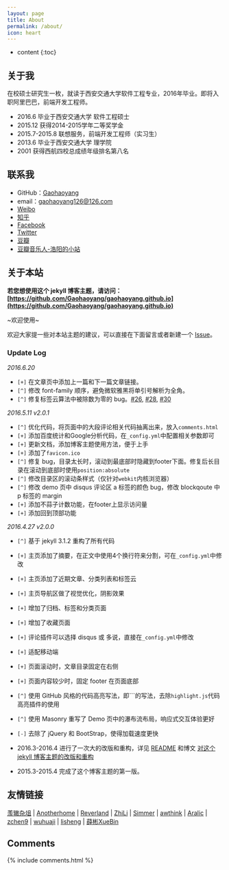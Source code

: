 ```yaml
---
layout: page
title: About
permalink: /about/
icon: heart
---
```


* content
{:toc}

## 关于我

在校硕士研究生一枚，就读于西安交通大学软件工程专业，2016年毕业。即将入职阿里巴巴，前端开发工程师。

* 2016.6 毕业于西安交通大学 软件工程硕士
* 2015.12 获得2014-2015学年二等奖学金
* 2015.7-2015.8 联想服务，前端开发工程师（实习生）
* 2013.6 毕业于西安交通大学 理学院
* 2001 获得西航四校总成绩年级排名第八名

## 联系我

* GitHub：[Gaohaoyang](https://github.com/Gaohaoyang)
* email：gaohaoyang126@126.com
* [Weibo](http://weibo.com/3115521wh)
* [知乎](https://www.zhihu.com/people/gaohaoyang)
* [Facebook](https://www.facebook.com/gaohaoyang.water)
* [Twitter](https://twitter.com/gaohaoyang126)
* [豆瓣](https://www.douban.com/people/42525035/)
* [豆瓣音乐人-浩阳的小站](https://site.douban.com/haoyangaiyinyue/)

## 关于本站

**若您想使用这个 jekyll 博客主题，请访问：[https://github.com/Gaohaoyang/gaohaoyang.github.io](https://github.com/Gaohaoyang/gaohaoyang.github.io)**

~欢迎使用~

欢迎大家提一些对本站主题的建议，可以直接在下面留言或者新建一个 [Issue](https://github.com/Gaohaoyang/gaohaoyang.github.io/issues)。

### Update Log

*2016.6.20*

* `[+]` 在文章页中添加上一篇和下一篇文章链接。
* `[^]` 修改 font-family 顺序，避免微软雅黑将单引号解析为全角。
* `[^]` 修复标签云算法中被除数为零的 bug。[#26](https://github.com/Gaohaoyang/gaohaoyang.github.io/issues/26), [#28](https://github.com/Gaohaoyang/gaohaoyang.github.io/issues/28), [#30](https://github.com/Gaohaoyang/gaohaoyang.github.io/issues/30)

*2016.5.11 v2.0.1*

* `[^]` 优化代码，将页面中的大段评论相关代码抽离出来，放入`comments.html`
* `[+]` 添加百度统计和Google分析代码，在`_config.yml`中配置相关参数即可
* `[+]` 更新文档，添加博客主题使用方法，便于上手
* `[+]` 添加了`favicon.ico`
* `[^]` 修复 bug，目录太长时，滚动到最底部时隐藏到footer下面。修复后长目录在滚动到底部时使用`position:absolute`
* `[^]` 修改目录区的滚动条样式（仅针对`webkit`内核浏览器）
* `[^]` 修改 demo 页中 disqus 评论区 a 标签的颜色 bug，修改 blockqoute 中 p 标签的 margin
* `[+]` 添加不蒜子计数功能，在footer上显示访问量
* `[+]` 添加回到顶部功能

*2016.4.27 v2.0.0*

* `[^]` 基于 jekyll 3.1.2 重构了所有代码
* `[+]` 主页添加了摘要，在正文中使用4个换行符来分割，可在`_config.yml`中修改
* `[+]` 主页添加了近期文章、分类列表和标签云
* `[+]` 主页导航区做了视觉优化，阴影效果
* `[+]` 增加了归档、标签和分类页面
* `[+]` 增加了收藏页面
* `[+]` 评论插件可以选择 disqus 或 多说，直接在`_config.yml`中修改
* `[+]` 适配移动端
* `[+]` 页面滚动时，文章目录固定在右侧
* `[+]` 页面内容较少时，固定 footer 在页面底部
* `[^]` 使用 GitHub 风格的代码高亮写法，即\`\`\`的写法，去除`highlight.js`代码高亮插件的使用
* `[^]` 使用 Masonry 重写了 Demo 页中的瀑布流布局，响应式交互体验更好
* `[-]` 去除了 jQuery 和 BootStrap，使得加载速度更快

* 2016.3-2016.4 进行了一次大的改版和重构，详见 [README](https://github.com/Gaohaoyang/gaohaoyang.github.io/blob/master/README.md) 和博文 [对这个 jekyll 博客主题的改版和重构](http://gaohaoyang.github.io/2016/03/12/jekyll-theme-version-2.0/)
* 2015.3-2015.4 完成了这个博客主题的第一版。

## 友情链接

[羡辙杂俎](http://zhangwenli.com/blog) \| [Anotherhome](https://www.anotherhome.net) \| [Reverland](http://reverland.org/) \| [ZhiLi](http://lizhipower.github.io/) \| [Simmer](http://simmer-jun.github.io/) \| [awthink](http://awthink.net/) \| [Aralic](http://aralic.github.io/) \| [zchen9](http://www.chen9.info/) \| [wuhuaji](http://wuhuaji.me/) \| [lisheng](http://www.lishengcn.cn/) \| [薛彬XueBin](http://axuebin.com/blog/)

## Comments

{% include comments.html %}
